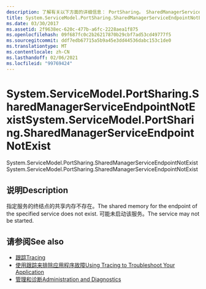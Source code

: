 ```yaml
---
description: 了解有关以下方面的详细信息： PortSharing。 SharedManagerServiceEndpointNotExist
title: System.ServiceModel.PortSharing.SharedManagerServiceEndpointNotExist
ms.date: 03/30/2017
ms.assetid: 2f9638ec-620c-477b-a6fc-2228aea1f875
ms.openlocfilehash: 09f687fc0c2b26217870b29cbf7ad53cd49777f5
ms.sourcegitcommit: ddf7edb67715a5b9a45e3dd44536dabc153c1de0
ms.translationtype: MT
ms.contentlocale: zh-CN
ms.lasthandoff: 02/06/2021
ms.locfileid: "99769424"
---
```

# <a name="systemservicemodelportsharingsharedmanagerserviceendpointnotexist"></a><span data-ttu-id="82f27-103">System.ServiceModel.PortSharing.SharedManagerServiceEndpointNotExist</span><span class="sxs-lookup"><span data-stu-id="82f27-103">System.ServiceModel.PortSharing.SharedManagerServiceEndpointNotExist</span></span>

<span data-ttu-id="82f27-104">System.ServiceModel.PortSharing.SharedManagerServiceEndpointNotExist</span><span class="sxs-lookup"><span data-stu-id="82f27-104">System.ServiceModel.PortSharing.SharedManagerServiceEndpointNotExist</span></span>  
  
## <a name="description"></a><span data-ttu-id="82f27-105">说明</span><span class="sxs-lookup"><span data-stu-id="82f27-105">Description</span></span>  

 <span data-ttu-id="82f27-106">指定服务的终结点的共享内存不存在。</span><span class="sxs-lookup"><span data-stu-id="82f27-106">The shared memory for the endpoint of the specified service does not exist.</span></span> <span data-ttu-id="82f27-107">可能未启动该服务。</span><span class="sxs-lookup"><span data-stu-id="82f27-107">The service may not be started.</span></span>  
  
## <a name="see-also"></a><span data-ttu-id="82f27-108">请参阅</span><span class="sxs-lookup"><span data-stu-id="82f27-108">See also</span></span>

- [<span data-ttu-id="82f27-109">跟踪</span><span class="sxs-lookup"><span data-stu-id="82f27-109">Tracing</span></span>](index.md)
- [<span data-ttu-id="82f27-110">使用跟踪来排除应用程序故障</span><span class="sxs-lookup"><span data-stu-id="82f27-110">Using Tracing to Troubleshoot Your Application</span></span>](using-tracing-to-troubleshoot-your-application.md)
- [<span data-ttu-id="82f27-111">管理和诊断</span><span class="sxs-lookup"><span data-stu-id="82f27-111">Administration and Diagnostics</span></span>](../index.md)
